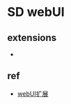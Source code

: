 # SD webUI

## extensions
+ 

## ref
+ [webUI扩展](https://www.bilibili.com/video/BV1hz4y1a76M/?spm_id_from=333.788&vd_source=d3c0a53193a65728ad278e633b3790e5)